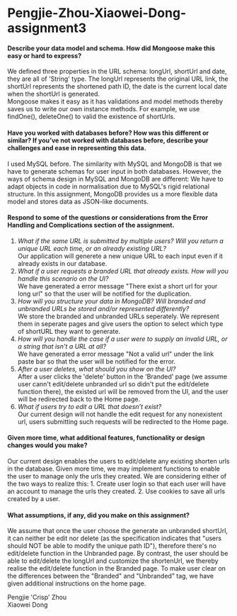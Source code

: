 # Pengjie-Zhou-Xiaowei-Dong-assignment3



#### Describe your data model and schema. How did Mongoose make this easy or hard to express?
We defined three properties in the URL schema: longUrl, shortUrl and date, they are all of 'String' type. The longUrl represents the original URL link, the shortUrl represents the shortened path ID, the date is the current local date when the shortUrl is generated.<br>
Mongoose makes it easy as it has validations and model methods thereby saves us to write our own instance methods. For example, we use findOne(), deleteOne() to valid the existence of shortUrls.

#### Have you worked with databases before? How was this different or similar? If you’ve not worked with databases before, describe your challenges and ease in representing this data.
I used MySQL before. The similarity with MySQL and MongoDB is that we have to generate schemas for user input in both databases. However, the ways of schema design in MySQL and MongoDB are different: We have to adapt objects in code in normalisation due to MySQL's rigid relational structure. In this assignment, MongoDB provides us a more flexible data model and stores data as JSON-like documents. 

#### Respond to some of the questions or considerations from the Error Handling and Complications section of the assignment.
1. *What if the same URL is submitted by multiple users?  Will you return a unique URL each time, or an already existing URL?*<br>
   Our application will generete a new unique URL to each input even if it already exists in our database.<br>
2. *What if a user requests a branded URL that already exists.  How will you handle this scenario on the UI?*<br>
   We have generated a error message "There exist a short url for your long url" so that the user will be notified for the duplication.<br>
3. *How will you structure your data in MongoDB?  Will branded and unbranded URLs be stored and/or represented differently?* <br>
   We store the branded and unbranded URLs seperately. We represent them in seperate pages and give users the option to select which type of shortURL they want to generate.<br>
4. *How will you handle the case if a user were to supply an invalid URL, or a string that isn’t a URL at all?*<br>
   We have generated a error message "Not a valid url" under the link paste bar so that the user will be notified for the error.<br>
5. *After a user deletes, what should you show on the UI?*<br>
   After a user clicks the 'delete' button in the 'Branded' page (we assume user cann't edit/delete unbranded url so didn't put the edit/delete function there), the   existed url will be removed from the UI, and the user will be redirected back to the Home page.<br>
6. *What if users try to edit a URL that doesn’t exist?*<br>
   Our current design will not handle the edit request for any nonexistent url, users submitting such requests will be redirected to the Home page.<br>

#### Given more time, what additional features, functionality or design changes would you make?
Our current design enables the users to edit/delete any existing shorten urls in the database. Given more time, we may implement functions to enable the user to manage only the urls they created. We are considering either of the two ways to realize this: 1. Create user login so that each user will have an account to manage the urls they created. 2. Use cookies to save all urls created by a user. <br>

#### What assumptions, if any, did you make on this assignment?
We assume that once the user choose the generate an unbranded shortUrl, it can neither be edit nor delete (as the specification indicates that "users should NOT be able to modify the unique path ID"), therefore there's no edit/delete function in the Unbranded page. By contrast, the user should be able to edit/delete the longUrl and customize the shortenUrl, we thereby realise the edit/delete function in the Branded page. To make user clear on the differences between the "Branded" and "Unbranded" tag, we have given additional instructions on the home page.

Pengjie 'Crisp' Zhou <br>
Xiaowei Dong

